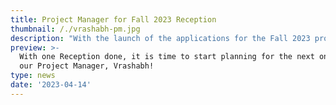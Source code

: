 ```yaml
---
title: Project Manager for Fall 2023 Reception
thumbnail: /./vrashabh-pm.jpg
description: "With the launch of the applications for the Fall 2023 project team, it's about time to meet the person who will lead this one-of-a-kind project!\n\nMeet Vrashabh, the Project Manager of the THS International Reception of Fall 2023!\U0001F973\n\n\"I am very happy to be able to lead a project at such a scale! Being a project team member myself during the Spring reception created a bond with the project so strong that I was thrilled to see that I'm selected as PM!\U0001F60A\n\nWith the new structure being implemented to create a better atmosphere for the team, I hope to lead a new beginning for reception, and most importantly, create an unforgettable experience for the new students enrolling during fall! Looking forward to having a wonderful PT, and to have you join me to help create the best reception\_ever!\""
preview: >-
  With one Reception done, it is time to start planning for the next one! Meet
  our Project Manager, Vrashabh!
type: news
date: '2023-04-14'
---
```


